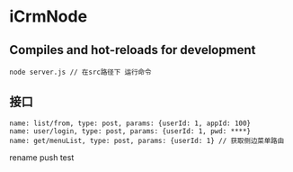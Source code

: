 <!--
 * @Author: jing.chen
 * @Date: 2020-08-28 15:31:09
 * @LastEditors: jing.chen
 * @LastEditTime: 2020-09-22 13:50:49
 * @Description: 
-->
# iCrmNode

## Compiles and hot-reloads for development
```
node server.js // 在src路径下 运行命令
```
## 接口
```
name: list/from, type: post, params: {userId: 1, appId: 100} 
name: user/login, type: post, params: {userId: 1, pwd: ****} 
name: get/menuList, type: post, params: {userId: 1} // 获取侧边菜单路由
```
rename push test